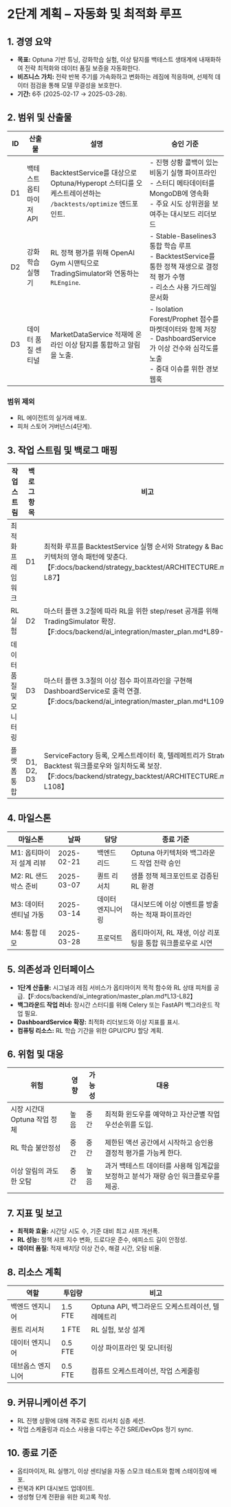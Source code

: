 # 2단계 계획 – 자동화 및 최적화 루프

## 1. 경영 요약

- **목표:** Optuna 기반 튜닝, 강화학습 실험, 이상 탐지를 백테스트 생태계에
  내재화하여 전략 최적화와 데이터 품질 보증을 자동화한다.
- **비즈니스 가치:** 전략 반복 주기를 가속화하고 변화하는 레짐에 적응하며,
  선제적 데이터 점검을 통해 모델 무결성을 보호한다.
- **기간:** 6주 (2025-02-17 → 2025-03-28).

## 2. 범위 및 산출물

| ID  | 산출물                  | 설명                                                                                                     | 승인 기준                                                                                                                                   |
| --- | ----------------------- | -------------------------------------------------------------------------------------------------------- | ------------------------------------------------------------------------------------------------------------------------------------------- |
| D1  | 백테스트 옵티마이저 API | BacktestService를 대상으로 Optuna/Hyperopt 스터디를 오케스트레이션하는 `/backtests/optimize` 엔드포인트. | - 진행 상황 콜백이 있는 비동기 실행 파이프라인<br>- 스터디 메타데이터를 MongoDB에 영속화<br>- 주요 시도 상위권을 보여주는 대시보드 리더보드 |
| D2  | 강화학습 실행기         | RL 정책 평가를 위해 OpenAI Gym 시맨틱으로 TradingSimulator와 연동하는 `RLEngine`.                        | - Stable-Baselines3 통합 학습 루프<br>- BacktestService를 통한 정책 재생으로 결정적 평가 수행<br>- 리소스 사용 가드레일 문서화              |
| D3  | 데이터 품질 센티널      | MarketDataService 적재에 온라인 이상 탐지를 통합하고 알림을 노출.                                        | - Isolation Forest/Prophet 점수를 마켓데이터와 함께 저장<br>- DashboardService가 이상 건수와 심각도를 노출<br>- 중대 이슈를 위한 경보 웹훅  |

### 범위 제외

- RL 에이전트의 실거래 배포.
- 피처 스토어 거버넌스(4단계).

## 3. 작업 스트림 및 백로그 매핑

| 작업 스트림             | 백로그 항목 | 비고                                                                                                                                                               |
| ----------------------- | ----------- | ------------------------------------------------------------------------------------------------------------------------------------------------------------------ |
| 최적화 프레임워크       | D1          | 최적화 루프를 BacktestService 실행 순서와 Strategy & Backtest 아키텍처의 영속 패턴에 맞춘다.【F:docs/backend/strategy_backtest/ARCHITECTURE.md†L49-L87】           |
| RL 실험                 | D2          | 마스터 플랜 3.2절에 따라 RL을 위한 step/reset 공개를 위해 TradingSimulator 확장.【F:docs/backend/ai_integration/master_plan.md†L89-L108】                          |
| 데이터 품질 및 모니터링 | D3          | 마스터 플랜 3.3절의 이상 점수 파이프라인을 구현해 DashboardService로 출력 연결.【F:docs/backend/ai_integration/master_plan.md†L109-L132】                          |
| 플랫폼 통합             | D1, D2, D3  | ServiceFactory 등록, 오케스트레이터 훅, 텔레메트리가 Strategy & Backtest 워크플로우와 일치하도록 보장.【F:docs/backend/strategy_backtest/ARCHITECTURE.md†L1-L108】 |

## 4. 마일스톤

| 마일스톤                 | 날짜       | 담당              | 종료 기준                                                 |
| ------------------------ | ---------- | ----------------- | --------------------------------------------------------- |
| M1: 옵티마이저 설계 리뷰 | 2025-02-21 | 백엔드 리드       | Optuna 아키텍처와 백그라운드 작업 전략 승인               |
| M2: RL 샌드박스 준비     | 2025-03-07 | 퀀트 리서치       | 샘플 정책 체크포인트로 검증된 RL 환경                     |
| M3: 데이터 센티널 가동   | 2025-03-14 | 데이터 엔지니어링 | 대시보드에 이상 이벤트를 방출하는 적재 파이프라인         |
| M4: 통합 데모            | 2025-03-28 | 프로덕트          | 옵티마이저, RL 재생, 이상 리포팅을 통합 워크플로우로 시연 |

## 5. 의존성과 인터페이스

- **1단계 산출물:** 시그널과 레짐 서비스가 옵티마이저 목적 함수와 RL 상태 피처를
  공급.【F:docs/backend/ai_integration/master_plan.md†L13-L82】
- **백그라운드 작업 러너:** 장시간 스터디를 위해 Celery 또는 FastAPI 백그라운드
  작업 필요.
- **DashboardService 확장:** 최적화 리더보드와 이상 지표를 표시.
- **컴퓨팅 리소스:** RL 학습 기간을 위한 GPU/CPU 할당 계획.

## 6. 위험 및 대응

| 위험                         | 영향 | 가능성 | 대응                                                                                |
| ---------------------------- | ---- | ------ | ----------------------------------------------------------------------------------- |
| 시장 시간대 Optuna 작업 정체 | 높음 | 중간   | 최적화 윈도우를 예약하고 자산군별 작업 우선순위를 도입.                             |
| RL 학습 불안정성             | 중간 | 중간   | 제한된 액션 공간에서 시작하고 승인용 결정적 평가를 가능케 한다.                     |
| 이상 알림의 과도한 오탐      | 중간 | 높음   | 과거 백테스트 데이터를 사용해 임계값을 보정하고 분석가 재량 승인 워크플로우를 제공. |

## 7. 지표 및 보고

- **최적화 효율:** 시간당 시도 수, 기준 대비 최고 샤프 개선폭.
- **RL 성능:** 정책 샤프 지수 변화, 드로다운 준수, 에피소드 길이 안정성.
- **데이터 품질:** 적재 배치당 이상 건수, 해결 시간, 오탐 비율.

## 8. 리소스 계획

| 역할              | 투입량  | 비고                                              |
| ----------------- | ------- | ------------------------------------------------- |
| 백엔드 엔지니어   | 1.5 FTE | Optuna API, 백그라운드 오케스트레이션, 텔레메트리 |
| 퀀트 리서처       | 1 FTE   | RL 실험, 보상 설계                                |
| 데이터 엔지니어   | 0.5 FTE | 이상 파이프라인 및 모니터링                       |
| 데브옵스 엔지니어 | 0.5 FTE | 컴퓨트 오케스트레이션, 작업 스케줄링              |

## 9. 커뮤니케이션 주기

- RL 진행 상황에 대해 격주로 퀀트 리서치 심층 세션.
- 작업 스케줄링과 리소스 사용을 다루는 주간 SRE/DevOps 정기 sync.

## 10. 종료 기준

- 옵티마이저, RL 실행기, 이상 센티널을 자동 스모크 테스트와 함께 스테이징에
  배포.
- 런북과 KPI 대시보드 업데이트.
- 생성형 단계 전환을 위한 회고록 작성.
